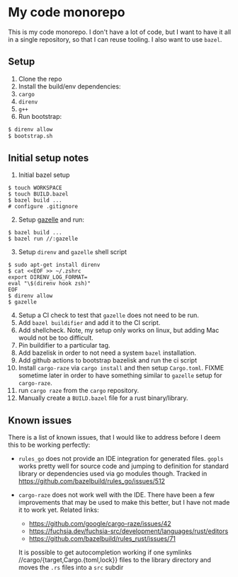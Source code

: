 # My code monorepo

This is my code monorepo.  I don't have a lot of code, but I want to have it
all in a single repository, so that I can reuse tooling.  I also want to use
`bazel`.

## Setup

1. Clone the repo
2. Install the build/env dependencies:
  1. `cargo`
  2. `direnv`
  3. `g++`
3. Run bootstrap:
```sh
$ direnv allow
$ bootstrap.sh
```

## Initial setup notes

1. Initial bazel setup
```
$ touch WORKSPACE
$ touch BUILD.bazel
$ bazel build ...
# configure .gitignore
```
2. Setup [gazelle](https://github.com/bazelbuild/bazel-gazelle) and run:
```
$ bazel build ...
$ bazel run //:gazelle
```
3. Setup `direnv` and `gazelle` shell script
```
$ sudo apt-get install direnv
$ cat <<EOF >> ~/.zshrc
export DIRENV_LOG_FORMAT=
eval "\$(direnv hook zsh)"
EOF
$ direnv allow
$ gazelle
```
4. Setup a CI check to test that `gazelle` does not need to be run.
5. Add `bazel buildifier` and add it to the CI script.
6. Add shellcheck. Note, my setup only works on linux, but adding Mac would not be too difficult.
7. Pin buildifier to a particular tag.
8. Add bazelisk in order to not need a system `bazel` installation.
9. Add github actions to bootstrap bazelisk and run the ci script
10. Install `cargo-raze` via `cargo install` and then setup `Cargo.toml`.
  FIXME sometime later in order to have something similar to `gazelle` setup for `cargo-raze`.
11. run `cargo raze` from the `cargo` repository.
12. Manually create a `BUILD.bazel` file for a rust binary/library.

## Known issues

There is a list of known issues, that I would like to address before I deem this to be working perfectly:
* `rules_go` does not provide an IDE integration for generated files. `gopls`
  works pretty well for source code and jumping to definition for standard
  library or dependencies used via go modules though.
  Tracked in https://github.com/bazelbuild/rules_go/issues/512
* `cargo-raze` does not work well with the IDE. There have been a few
  improvements that may be used to make this better, but I have not made it to
  work yet. Related links:
  * https://github.com/google/cargo-raze/issues/42
  * https://fuchsia.dev/fuchsia-src/development/languages/rust/editors
  * https://github.com/bazelbuild/rules_rust/issues/71
  
  It is possible to get autocompletion working if one symlinks //cargo/{target,Cargo.{toml,lock}} files to the library directory and moves the `.rs` files into a `src` subdir
